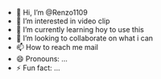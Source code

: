 - 👋 Hi, I’m @Renzo1109
- 👀 I’m interested in video clip
- 🌱 I’m currently learning hoy to use this
- 💞️ I’m looking to collaborate on what i can
- 📫 How to reach me mail
- 😄 Pronouns: ...
- ⚡ Fun fact: ...

<!---
Renzo1109/Renzo1109 is a ✨ special ✨ repository because its `README.md` (this file) appears on your GitHub profile.
You can click the Preview link to take a look at your changes.
--->
